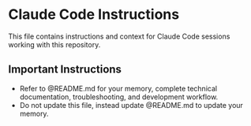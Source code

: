 # Claude Code Instructions

This file contains instructions and context for Claude Code sessions working with this repository.

## Important Instructions

- Refer to @README.md for your memory, complete technical documentation, troubleshooting, and development workflow. 
- Do not update this file, instead update @README.md to update your memory.
